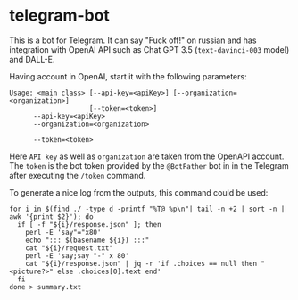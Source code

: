 # telegram-bot

This is a bot for Telegram. It can say "Fuck off!" on russian and has integration with OpenAI API such as Chat GPT 3.5 (`text-davinci-003` model) and DALL-E.

Having account in OpenAI, start it with the following parameters:

```plain
Usage: <main class> [--api-key=<apiKey>] [--organization=<organization>]
                    [--token=<token>]
      --api-key=<apiKey>
      --organization=<organization>

      --token=<token>
```

Here `API key` as well as `organization` are taken from the OpenAPI account. The `token` is the bot token provided by the `@BotFather` bot in in the Telegram after executing the `/token` command.

To generate a nice log from the outputs, this command could be used:

```shell
for i in $(find ./ -type d -printf "%T@ %p\n"| tail -n +2 | sort -n | awk '{print $2}'); do
  if [ -f "${i}/response.json" ]; then
    perl -E 'say"="x80'
    echo "::: $(basename ${i}) :::"
    cat "${i}/request.txt"
    perl -E 'say;say "-" x 80'
    cat "${i}/response.json" | jq -r 'if .choices == null then "<picture?>" else .choices[0].text end'
  fi
done > summary.txt
```